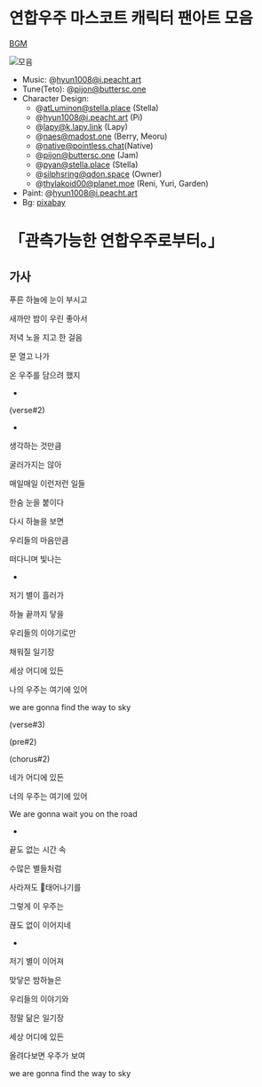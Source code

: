 # 연합우주 마스코트 캐릭터 팬아트 모음

[BGM](https://www.youtube.com/watch?v=QpR1YV6yRmc)

![모음](https://github.com/jyhyun1008/ynabz/assets/93899740/0c08176d-3441-4fca-bdfa-a0289cbb9bea)

- Music: @hyun1008@i.peacht.art
- Tune(Teto): @pijon@buttersc.one
- Character Design:
    - @atLuminon@stella.place (Stella)
    - @hyun1008@i.peacht.art (Pi)
    - @lapy@k.lapy.link (Lapy)
    - @naes@madost.one (Berry, Meoru)
    - @native@pointless.chat(Native)
    - @pijon@buttersc.one (Jam)
    - @pyan@stella.place (Stella)
    - @silphsring@qdon.space (Owner)
    - @thylakoid00@planet.moe (Reni, Yuri, Garden)
- Paint: @hyun1008@i.peacht.art
- Bg: [pixabay](https://pixabay.com/ko/photos/%EB%B3%84-%ED%95%98%EB%8A%98-%EB%B0%A4-1837306/)

# 「관측가능한 연합우주로부터。」

## 가사

푸른 하늘에 눈이 부시고

새까만 밤이 우린 좋아서

저녁 노을 지고 한 걸음 

문 열고 나가

온 우주를 담으려 했지

-

(verse#2)

-

생각하는 것만큼

굴러가지는 않아

매일매일 이런저런 일들

한숨 눈을 붙이다

다시 하늘을 보면

우리들의 마음만큼

떠다니며 빛나는

-

저기 별이 흘러가

하늘 끝까지 닿을

우리들의 이야기로만

채워질 일기장

세상 어디에 있든

나의 우주는 여기에 있어 

we are gonna find the way to sky

(verse#3)

(pre#2)

(chorus#2)

네가 어디에 있든

너의 우주는 여기에 있어

We are gonna wait you on the road

-

끝도 없는 시간 속

수많은 별들처럼

사라져도 태어나기를

그렇게 이 우주는

끊도 없이 이어지네

-

저기 별이 이어져

맞닿은 밤하늘은

우리들의 이야기와

정말 닮은 일기장

세상 어디에 있든

올려다보면 우주가 보여

we are gonna find the way to sky
